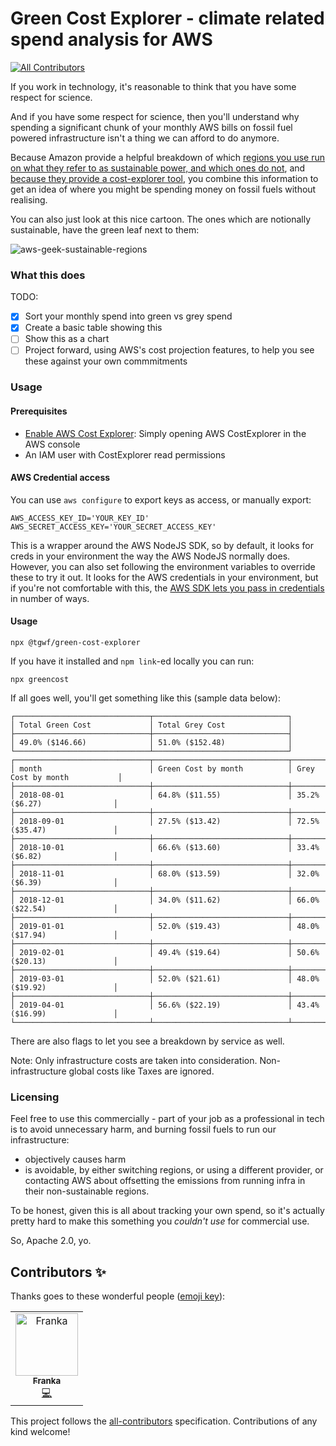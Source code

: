 # Green Cost Explorer - climate related spend analysis for AWS
[![All Contributors](https://img.shields.io/badge/all_contributors-1-orange.svg?style=flat-square)](#contributors)

If you work in technology, it's reasonable to think that you have some respect for science.

And if you have some respect for science, then you'll understand why spending a significant chunk of your monthly AWS bills on fossil fuel powered infrastructure isn't a thing we can afford to do anymore.

Because Amazon provide a helpful breakdown of which [regions you use run on what they refer to as sustainable power, and which ones do not][1], and [because they provide a cost-explorer tool][2], you combine this information to get an idea of where you might be spending money on fossil fuels without realising.

[1]: https://aws.amazon.com/about-aws/sustainability/
[2]: https://docs.aws.amazon.com/AWSJavaScriptSDK/latest/AWS/CostExplorer.html#getCostAndUsage-property

You can also just look at this nice cartoon. The ones which are notionally sustainable, have the green leaf next to them:

![aws-geek-sustainable-regions](./AWS-Regions.png)

### What this does

TODO:

- [x] Sort your monthly spend into green vs grey spend
- [x] Create a basic table showing this
- [ ] Show this as a chart
- [ ] Project forward, using AWS's cost projection features, to help you see these against your own commmitments

### Usage

#### Prerequisites

- [Enable AWS Cost Explorer](https://docs.aws.amazon.com/awsaccountbilling/latest/aboutv2/ce-enable.html): Simply opening AWS CostExplorer in the AWS console
- An IAM user with CostExplorer read permissions

#### AWS Credential access

You can use `aws configure` to export keys as access, or manually export:

```
AWS_ACCESS_KEY_ID='YOUR_KEY_ID'
AWS_SECRET_ACCESS_KEY='YOUR_SECRET_ACCESS_KEY'
```

This is a wrapper around the AWS NodeJS SDK, so by default, it looks for creds in your environment the way the AWS NodeJS normally does. However, you can also set following the environment variables to override these to try it out.
It looks for the AWS credentials in your environment, but if you're not comfortable with this, the [AWS SDK lets you pass in credentials][creds] in number of ways.

[creds]: https://docs.aws.amazon.com/sdk-for-javascript/v2/developer-guide/getting-started-nodejs.html

#### Usage

```
npx @tgwf/green-cost-explorer
```

If you have it installed and `npm link`-ed locally you can run:

```
npx greencost
```

If all goes well, you'll get something like this (sample data below):

```
┌──────────────────────────────┬──────────────────────────────┐
│ Total Green Cost             │ Total Grey Cost              │
├──────────────────────────────┼──────────────────────────────┤
│ 49.0% ($146.66)              │ 51.0% ($152.48)              │
└──────────────────────────────┴──────────────────────────────┘
┌──────────────────────────────┬──────────────────────────────┬──────────────────────────────┐
│ month                        │ Green Cost by month          │ Grey Cost by month           │
├──────────────────────────────┼──────────────────────────────┼──────────────────────────────┤
│ 2018-08-01                   │ 64.8% ($11.55)               │ 35.2% ($6.27)                │
├──────────────────────────────┼──────────────────────────────┼──────────────────────────────┤
│ 2018-09-01                   │ 27.5% ($13.42)               │ 72.5% ($35.47)               │
├──────────────────────────────┼──────────────────────────────┼──────────────────────────────┤
│ 2018-10-01                   │ 66.6% ($13.60)               │ 33.4% ($6.82)                │
├──────────────────────────────┼──────────────────────────────┼──────────────────────────────┤
│ 2018-11-01                   │ 68.0% ($13.59)               │ 32.0% ($6.39)                │
├──────────────────────────────┼──────────────────────────────┼──────────────────────────────┤
│ 2018-12-01                   │ 34.0% ($11.62)               │ 66.0% ($22.54)               │
├──────────────────────────────┼──────────────────────────────┼──────────────────────────────┤
│ 2019-01-01                   │ 52.0% ($19.43)               │ 48.0% ($17.94)               │
├──────────────────────────────┼──────────────────────────────┼──────────────────────────────┤
│ 2019-02-01                   │ 49.4% ($19.64)               │ 50.6% ($20.13)               │
├──────────────────────────────┼──────────────────────────────┼──────────────────────────────┤
│ 2019-03-01                   │ 52.0% ($21.61)               │ 48.0% ($19.92)               │
├──────────────────────────────┼──────────────────────────────┼──────────────────────────────┤
│ 2019-04-01                   │ 56.6% ($22.19)               │ 43.4% ($16.99)               │
└──────────────────────────────┴──────────────────────────────┴──────────────────────────────┘
```

There are also flags to let you see a breakdown by service as well.

Note: Only infrastructure costs are taken into consideration. Non-infrastructure global costs like Taxes are ignored.


### Licensing

Feel free to use this commercially - part of your job as a professional in tech is to avoid unnecessary harm, and burning fossil fuels to run our infrastructure:

- objectively causes harm
- is avoidable, by either switching regions, or using a different provider, or contacting AWS about offsetting the emissions from running infra in their non-sustainable regions.

To be honest, given this is all about tracking your own spend, so it's actually pretty hard to make this something you _couldn't use_ for commercial use.

So, Apache 2.0, yo.

## Contributors ✨

Thanks goes to these wonderful people ([emoji key](https://allcontributors.org/docs/en/emoji-key)):

<!-- ALL-CONTRIBUTORS-LIST:START - Do not remove or modify this section -->
<!-- prettier-ignore -->
<table>
  <tr>
    <td align="center"><a href="https://franka.tech"><img src="https://avatars3.githubusercontent.com/u/2796920?v=4" width="100px;" alt="Franka"/><br /><sub><b>Franka</b></sub></a><br /><a href="https://github.com/thegreenwebfoundation/green-cost-explorer/commits?author=vsmart" title="Code">💻</a></td>
  </tr>
</table>

<!-- ALL-CONTRIBUTORS-LIST:END -->

This project follows the [all-contributors](https://github.com/all-contributors/all-contributors) specification. Contributions of any kind welcome!
